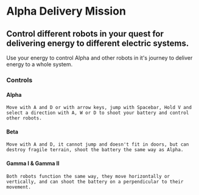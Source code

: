 # Alpha Delivery Mission

## Control different robots in your quest for delivering energy to different electric systems.

Use your energy to control Alpha and other robots in it's journey to deliver energy to a whole system.

### Controls
  #### Alpha
    Move with A and D or with arrow keys, jump with Spacebar, Hold V and select a direction with A, W or D to shoot your battery and control other robots.

  #### Beta
    Move with A and D, it cannot jump and doesn't fit in doors, but can destroy fragile terrain, shoot the battery the same way as Alpha.

  #### Gamma I & Gamma II
    Both robots function the same way, they move horizontally or vertically, and can shoot the battery on a perpendicular to their movement.
